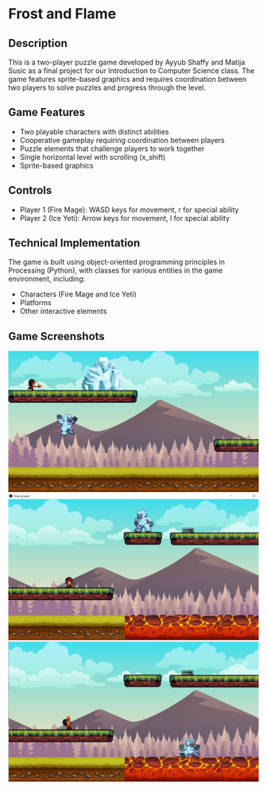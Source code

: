 # Frost and Flame

## Description
This is a two-player puzzle game developed by Ayyub Shaffy and Matija Susic as a final project for our Introduction to Computer Science class. The game features sprite-based graphics and requires coordination between two players to solve puzzles and progress through the level.

## Game Features

- Two playable characters with distinct abilities
- Cooperative gameplay requiring coordination between players
- Puzzle elements that challenge players to work together
- Single horizontal level with scrolling (x_shift)
- Sprite-based graphics

## Controls

- Player 1 (Fire Mage): WASD keys for movement, r for special ability
- Player 2 (Ice Yeti): Arrow keys for movement, l for special ability

## Technical Implementation
The game is built using object-oriented programming principles in Processing (Python), with classes for various entities in the game environment, including:

- Characters (Fire Mage and Ice Yeti)
- Platforms
- Other interactive elements

## Game Screenshots
![list create](game_screenshot1.PNG)
![list](game_screenshot.PNG)
![list](game_screenshot2.png)
